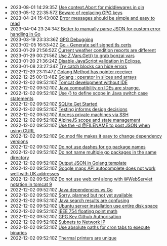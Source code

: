 * 2023-08-01 14:29:35Z [Use context.Abort for middlewares in gin](../35)
* 2023-05-12 22:35:57Z [Beware of replacing GPG keys](../33)
* 2023-04-24 15:43:00Z [Error messages should be simple and easy to read](../32)
* 2023-04-04 23:24:34Z [Better to manually parse JSON for custom error handling in Go](../31)
* 2023-03-19 23:33:36Z [GPG Debugging](../30)
* 2023-02-05 16:53:42Z [Go - Generate self signed tls certs](../29)
* 2023-01-29 21:56:52Z [Current weather condition reports are different](../28)
* 2023-01-29 00:21:56Z [Use Z.Vars.Get() to grab bonzai vars](../27)
* 2023-01-20 21:36:24Z [Disable JavaScript validation in Eclipse.](../26)
* 2023-01-08 23:27:34Z [Try catch blocks can hide errors](../25)
* 2022-12-29 23:11:47Z [Golang Method has pointer receiver](../24)
* 2022-12-25 00:13:48Z [Golang : operator in slices and arrays](../23)
* 2022-12-02 09:52:10Z [Tomcat development without IDE](../21)
* 2022-12-02 09:52:10Z [Java compatibility on IDEs are strange.](../12)
* 2022-12-02 09:52:10Z [Use {} to define scope in Java switch case statements](../14)
* 2022-12-02 09:52:10Z [SQLite Get Started](../16)
* 2022-12-02 09:52:10Z [Testing informs design decisions](../18)
* 2022-12-02 09:52:10Z [Access private machines via SSH](../2)
* 2022-12-02 09:52:10Z [AlpineJS scope and state management](../3)
* 2022-12-02 09:52:10Z [Use the -d @FILENAME to post JSON when using CURL](../4)
* 2022-12-02 09:52:10Z [Go.mod file makes it easy to change dependency versions](../5)
* 2022-12-02 09:52:10Z [Do not use dashes for go package names](../6)
* 2022-12-02 09:52:10Z [Do not name multiple go packages in the same directory](../7)
* 2022-12-02 09:52:10Z [Output JSON in Golang template](../8)
* 2022-12-02 09:52:10Z [Google maps API autocomplete does not work well with UK addresses](../9)
* 2022-12-02 09:52:10Z [Do not use web.xml along with @WebServlet notation in tomcat 9](../20)
* 2022-12-02 09:52:10Z [Java dependencies vs Go](../11)
* 2022-12-02 09:52:10Z [Sorry, planned but not yet available](../0)
* 2022-12-02 09:52:10Z [Java search results are confusing](../13)
* 2022-12-02 09:52:10Z [Ubuntu server installation use entire disk space](../22)
* 2022-12-02 09:52:10Z [IEEE 754 floating point math](../15)
* 2022-12-02 09:52:10Z [GPG Key Github Authorisation](../10)
* 2022-12-02 09:52:10Z [Subnets to Network IP](../17)
* 2022-12-02 09:52:10Z [Use absolute paths for cron tabs to execute binaries](../1)
* 2022-12-02 09:52:10Z [Thermal printers are unique](../19)
